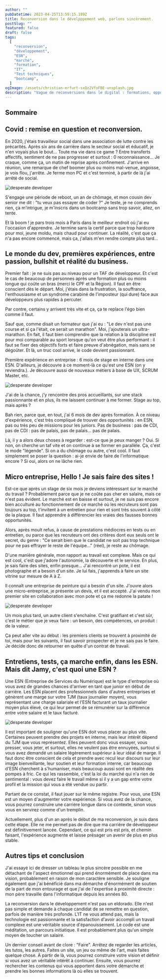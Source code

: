 ```yaml
---
author: ""
pubDatetime: 2023-04-25T13:59:15.189Z
title: Reconversion dans le dévelpppement web, parlons sincèrement.
postSlug: ""
featured: false
draft: false
tags:
  [
    "reconversion",
    "développement",
    "ESN",
    "marché",
    "formation",
    "IT",
    "Test techniques",
    "bootcamp",
  ]
ogImage: /assets/christian-erfurt-sxQz2VfoFBE-unsplash.jpg
description: "Vague de reconversions dans le digital : formations, opportunités entre passion et désillusions. Parlons sincèrement de la/ma reconversion."
---
```


## Sommaire

## Covid : remise en question et reconversion.

En 2020, j'étais travailleur social dans une association de lutte contre les précarités. Après six ans de carrière dans le secteur social et éducatif, je n'en voyais plus le bout... Toute ma vie dans ce game ? Entre transferts affectifs, sentiment de ne pas progresser et surtout : 0 reconnaissance... Je craque, comme ça, un matin de reprise après confinement. J'arrive en réunion, une remarque de chef boomer plus ou moins mal-venue, angoisse, je vois flou, j'arrête. Je ferme mon PC et c'est terminé, à partir de là j'ai arrêté de social.

![desperate developer](/assets/christian-erfurt-sxQz2VfoFBE-unsplash.jpg)

S'engage une période de reboot, un an de chômage, et mon cousin dev senior me dit : "tu veux pas essayer de coder ?" Je teste, je ne comprends rien, ça m'intrigue, je m'inscris dans un bootcamp sans trop savoir, allez, on tente.

Et là boom ! je pars trois mois à Paris dans le meilleur endroit où j'ai eu l'occasion d'apprendre. Je termine sans la certif parce que trop hardcore pour moi, jeune moldu, mais chaud pour continuer. La réalité, c'est que ça n'a pas encore commencé, mais ça, j'allais m'en rendre compte plus tard...

## Le monde du dev, premières expériences, entre passion, bullshit et réalité du business.

Premier fait : je ne suis pas au niveau pour un TAF de développeur. Et c'est le cas de beaucoup de personnes après une formation plus ou moins longue qui coûte un bras (merci le CPF et la Région). Il faut en être conscient dès le départ. Moi, j'étais dans la frustration, la souffrance, l'enthousiasme et un syndrome carabiné de l'imposteur (qui dure) face aux développeurs plus rapides à percuter.

Par contre, certains y arrivent très vite et ça, ça te replace l'égo bien comme il faut.

Sauf que, comme disait un formateur que j'ai eu : "Le dev n'est pas une course et si ça l'était, ce serait un marathon". Moi, j'ajouterais un ultra-marathon. En fait, il faut bien comprendre que la relation à la discipline est pour moi comparable au sport lorsque qu'on veut être plus performant : il faut se fixer des objectifs forts et faire preuve d'abnégation, mais sans se dégoûter. Et là, un truc cool arrive, le code devient passionnant.

Première expérience en entreprise : 6 mois de stage en interne dans une ESN. D'ailleurs, je découvre à ce moment-là ce qu'est une ESN (on y reviendra.). Je découvre aussi de nouveaux métiers à base de UX, SCRUM Master, etc.

![desperate developer](/assets/austin-distel-mpN7xjKQ_Ns-unsplash.jpg)

J'ai de la chance, j'y rencontre des pros accueillants, sur une stack passionnante et en plus, ils me laissent continuer à me former. Stage au top, mais après ?

Bah rien, parce que, en tout, j'ai 6 mois de dev après formation. À ce niveau d'expérience, c'est très compliqué de trouver des opportunités : en ESN, pas ou très peu de missions pour les juniors. Pas de business : pas de CDI, pas de CDI : pas de palais, pas de palais... pas de palais.

Là, il y a alors deux choses à regarder : est-ce que je peux manger ? Oui. Si non, on cherche un taf vite et on continue à se former en parallèle. Ça, c'est le mode "légende". Si on a du chômage ou autre, c'est cool. Il faut simplement se poser la question : ai-je envie de faire de l'informatique encore ? Si oui, alors on ne lâche rien.

## Micro entreprise, Hello ! Je sais faire des sites !

Est-ce que après un stage de six mois je deviens intéressant sur le marché du travail ? Probablement parce que je ne coûte pas cher en salaire, mais ce n'est pas évident. Le marché est en baisse et surtout, je ne suis pas encore bien acculturé au fonctionnement de ce marché où les recruteurs sont pas toujours au top, t'invitent à un entretien pour rien et sont très souvent à côté de la plaque. Il faut apprendre à différencier les vraies des fausses bonnes opportunités.

Alors, après moult refus, à cause de prestations médiocres en tests ou en entretien, ou parce que les recruteurs ont des critères dont eux seuls ont le secret, du genre : "Ce serait bien que le candidat ne soit pas trop technique pour ne pas effrayer le reste de l'équipe..." (réel), je reste au chômage.

D'une manière générale, mon rapport au travail est complexe. Mais ce qui est cool, c'est que j'adore l'autonomie, la découverte et le service. En plus, je sais faire des sites, enfin presque... J'ai rencontré un pote, il est photographe et a besoin d'un site. Je lui fais, j'apprends à faire un site vitrine sur mesure de A à Z.

Il connaît une entreprise de peinture qui a besoin d'un site. J'ouvre alors une micro-entreprise, je présente un devis, et il est accepté. J'ai vendu mon premier site en collaboration avec mon pote et ça me redonne la patate !

![desperate developer](/assets/microsoft-edge-5bM6nLQ9Qv0-unsplash.jpg)

Un mois plus tard, un autre client s'enchaîne. C'est gratifiant et c'est sûr, c'est le métier que je veux faire : un besoin, des compétences, un produit : de la valeur.

Ça peut aller vite au début : les premiers clients se trouvent à proximité de toi, mais pour les suivants, il faut savoir prospecter et je ne sais pas le faire. Je décide donc de retourner en quête d'un contrat de travail.

## Entretiens, tests, ça marche enfin, dans les ESN. Mais dit Jamy, c'est quoi une ESN ?

Une ESN (Entreprise de Services du Numérique) est le type d'entreprise où vous avez de grandes chances d'arriver en tant que junior en début de carrière. Les ESN placent des professionnels dans d'autres entreprises et génèrent une marge sur votre TJM (taux journalier moyen), vous représentant une charge salariale et l'ESN facturant un taux journalier moyen plus élevé, ce qui leur permet de se rémunérer sur la différence entre votre salaire et le taux facturé.

![desperate developer](/assets/annie-spratt-FSFfEQkd1sc-unsplash.jpg)

Il est important de souligner qu'une ESN doit vous placer au plus vite. Certaines peuvent prendre des projets en interne, mais leur intérêt dépend du TJM que vous représentez. Elles peuvent donc vous essayer, vous presser, vous jeter, et surtout, elles ne veulent pas être ennuyées, surtout si vous avez demandé un salaire légèrement supérieur à leur idéal de marge. Il faut donc être conscient de cela et prendre avec recul leur discours sur leur image bienveillante, leur soutien et leur formation interne, car beaucoup d'ESN cherchent à s'humaniser, mais beaucoup aussi sont en réalité des pompes à fric. Ce qui les rassemble, c'est la loi du marché qui n'a rien de sentimental : vous devez faire le travail même si il y a un gap entre votre profil et la mission qui vous a été vendue ou partir.

Partant de ce constat, il faut jouer sur le même registre. Pour vous, une ESN est un moyen d'augmenter votre expérience. Si vous avez de la chance, vous pourrez construire une carrière longue dans ce contexte, sinon vous vous en servirez comme d'un tremplin.

Actuellement, plus d'un an après le début de ma reconversion, je suis dans cette étape. Elle ne me permet pas de dire que ma carrière de développeur est définitivement lancée. Cependant, ce qui est pris est pris, et chemin faisant, l'expérience augmente et laisse présager un avenir de plus en plus stable.

## Autres tips et conclusion

J'ai essayé ici de dresser un tableau le plus sincère possible en me détachant de l'aspect émotionnel qui prend énormément de place dans ma vision, probablement en raison de mon caractère sensible. Je souligne également que j'ai bénéficié dans ma démarche d'énormément de soutien de la part de mon entourage et que j'ai de l'expertise à proximité directe : mon père travaille dans l'informatique depuis les années 80.

La reconversion dans le développement n'est pas un eldorado. Elle n'est pas simple et demande à chaque candidat de se remettre en question, parfois de manière très profonde. L'IT ne vous attend pas, mais la technologie est passionnante et la satisfaction d'avoir accompli un travail complexe est une véritable source d'épanouissement. Le code est une méditation, un parcours initiatique. Il est probablement plus qu'un simple moyen de toucher un salaire.

Un dernier conseil avant de clore : "Faire". Arrêtez de regarder les articles, les tutos, les autres. Faites un site, un jeu ou même de l'art, mais faites quelque chose. À partir de là, vous pourrez construire votre vision et définir si vous avez un véritable intérêt à continuer. Ensuite, vous pourrez rechercher les contenus qui vous apportent dans votre démarche et prendre les bonnes informations là où elles se trouvent.
